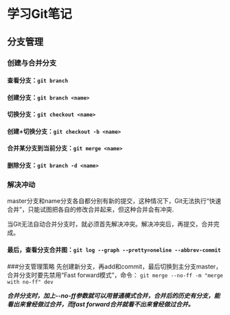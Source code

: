 # 学习Git笔记
## 分支管理
### 创建与合并分支
#### 查看分支：`git branch`
#### 创建分支：`git branch <name>`
#### 切换分支：`git checkout <name>`
#### 创建+切换分支：`git checkout -b <name>`
#### 合并某分支到当前分支：`git merge <name>`
#### 删除分支：`git branch -d <name>`
### 解决冲动
master分支和name分支各自都分别有新的提交，这种情况下，Git无法执行“快速合并”，只能试图把各自的修改合并起来，但这种合并会有冲突.

当Git无法自动合并分支时，就必须首先解决冲突。解决冲突后，再提交，合并完成。
#### 最后，查看分支合并图：`git log --graph --pretty=oneline --abbrev-commit`

###分支管理策略
先创建新分支，再add和commit，最后切换到主分支master，合并分支时要先禁用“Fast forward模式”，命令：
`git merge --no-ff -m "merge with no-ff" dev`

***合并分支时，加上--no-ff参数就可以用普通模式合并，合并后的历史有分支，能看出来曾经做过合并，而fast forward合并就看不出来曾经做过合并。***
